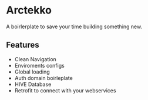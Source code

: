 # Arctekko

A boirlerplate to save your time building something new.

## Features

- Clean Navigation
- Enviroments configs
- Global loading
- Auth domain boirleplate
- HIVE Database
- Retrofit to connect with your webservices


